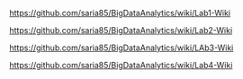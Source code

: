 https://github.com/saria85/BigDataAnalytics/wiki/Lab1-Wiki

https://github.com/saria85/BigDataAnalytics/wiki/Lab2-Wiki

https://github.com/saria85/BigDataAnalytics/wiki/LAb3-Wiki

https://github.com/saria85/BigDataAnalytics/wiki/Lab4-Wiki
